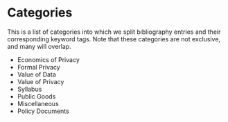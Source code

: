 
Categories
==========
This is a list of categories into which we split bibliography entries and their corresponding keyword tags. Note that these categories are not exclusive, and many will overlap.

* Economics of Privacy
* Formal Privacy 
* Value of Data 
* Value of Privacy 
* Syllabus
* Public Goods
* Miscellaneous
* Policy Documents